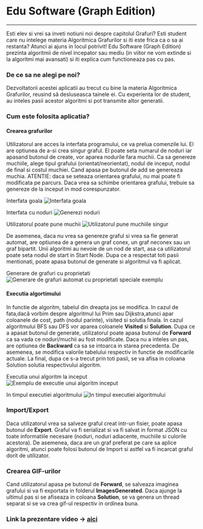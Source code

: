# Edu Software (Graph Edition)
---
Esti elev si vrei sa inveti notiuni noi despre capitolul Grafuri? Esti student care nu intelege materia Algoritmica Grafurilor si iti este frica ca o sa ai restanta? Atunci ai ajuns in locul potrivit! Edu Software (Graph Edition) prezinta algoritmii de nivel incepator sau mediu (in viitor ne vom extinde si la algoritmi mai avansati) si iti explica cum functioneaza pas cu pas.

### De ce sa ne alegi pe noi?
Dezvoltatorii acestei aplicatii au trecut cu bine la materia Algoritmica Grafurilor, reusind să desluseasca tainele ei. Cu experienta lor de student, au inteles pasii acestor algoritmi si pot transmite altor generatii.

### Cum este folosita aplicatia?
#### Crearea grafurilor

Utilizatorul are acces la interfata programului, ce va prelua comenzile lui. El are optiunea de a-si crea singur graful. El poate seta numarul de noduri iar apasand butonul de create, vor aparea nodurile fara muchii. Ca sa genereze muchiile, alege tipul grafului (orientat/neorientat), nodul de inceput, nodul de final si costul muchiei. Cand apasa pe butonul de add se genereaza muchia. ATENTIE: daca se seteaza orientarea grafului, nu mai poate fi modificata pe parcurs. Daca vrea sa schimbe orientarea grafului, trebuie sa genereze de la inceput in mod corespunzator.

Interfata goala
![Interfata goala](/tutorialImages/1.JPG)

Interfata cu noduri
![Generezi noduri](/tutorialImages/2.JPG)

Utilizatorul poate pune muchii
![Utilizatorul pune muchiile singur](/tutorialImages/3.JPG)


De asemenea, daca nu vrea sa genereze graful si vrea sa fie generat automat, are optiunea de a genera un graf conex, un graf neconex sau un graf bipartit. Unii algoritmi au nevoie de un nod de start, asa ca utilizatorul poate seta nodul de start in Start Node. Dupa ce a respectat toti pasii mentionati, poate apasa butonul de generate si algoritmul va fi aplicat.

Generare de grafuri cu proprietati
![Generare de grafuri automat cu proprietati speciale exemplu](/tutorialImages/4.JPG)

#### Executia algortimului

In functie de algoritm, tabelul din dreapta jos se modifica. In cazul de fata,dacă vorbim despre algoritmul lui Prim sau Dijkstra,atunci apar coloanele de cost, path (nodul parinte), visited si solutia finala. In cazul algoritmului BFS sau DFS vor aparea coloanele **Visited** si **Solution**. Dupa ce a apasat butonul de generate, utilizatorul poate apasa butonul de **Forward** ca sa vada ce noduri/muchii au fost modificate. Daca nu a inteles un pas, are optiunea de **Backward** ca sa se intoarca in starea precedenta. De asemenea, se modifica valorile tabelului respectiv in functie de modificarile actuale. La final, dupa ce s-a trecut prin toti pasii, se va afisa in coloana Solution solutia respectivului algoritm.

Executia unui algoritm la inceput
![Exemplu de executie unui algoritm inceput](/tutorialImages/5.JPG)

In timpul executiei algoritmului
![In timpul executiei algoritmului](/tutorialImages/6.JPG)

### Import/Export

Daca utilizatorul vrea sa salveze graful creat intr-un fisier, poate apasa butonul de **Export**. Graful va fi serializat si va fi salvat in format JSON cu toate informatiile necesare (noduri, noduri adiacente, muchiile si culorile acestora). De asemenea, daca are un graf preferat pe care sa aplice algoritmi, atunci poate folosi butonul de Import si astfel va fi incarcat graful dorit de utilizator.

### Crearea GIF-urilor

Cand utilizatorul apasa pe butonul de **Forward**, se salveaza imaginea grafului si va fi exportata in folderul **ImagesGenerated**. Daca ajunge la ultimul pas si se afiseaza in coloana **Solution**, se va genera un thread separat si se va crea gif-ul respectiv in ordinea buna.

### Link la prezentare video -> [aici](https://youtu.be/h5V5sgKnLek)
